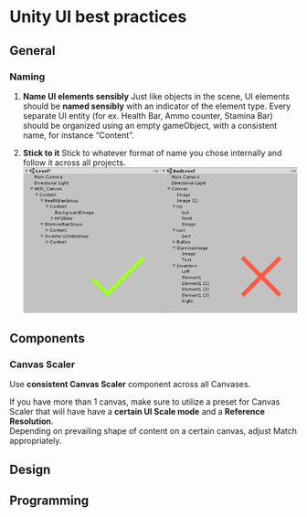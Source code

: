 
# Unity UI best practices
## General
### Naming
1. __Name UI elements sensibly__
Just like objects in the scene, UI elements should be **named sensibly** with an indicator of the element type.
Every separate UI entity (for ex. Health Bar, Ammo counter, Stamina Bar) should be organized using an empty gameObject, with a consistent name, for instance “Content”.

2. __Stick to it__
Stick to whatever format of name you chose internally and follow it across all projects.
![Alt](element_naming.png)
## Components
### Canvas Scaler
 Use **consistent Canvas Scaler** component across all Canvases.
 
If you have more than 1 canvas, make sure to utilize a preset for Canvas Scaler that will have have a **certain UI Scale mode** and a **Reference Resolution**.  
Depending on prevailing shape of content on a certain canvas, adjust Match appropriately.
## Design
## Programming

<!--stackedit_data:
eyJoaXN0b3J5IjpbMTk2MTQwODk0NCw5MDg3NzU4NzksLTE3OD
MyMjY2MDksLTM4MTU4MjkyMSwxNDIxMDc2NTczLC0xMjM1ODEx
MDQ3LC0xODQ0OTQxOTJdfQ==
-->